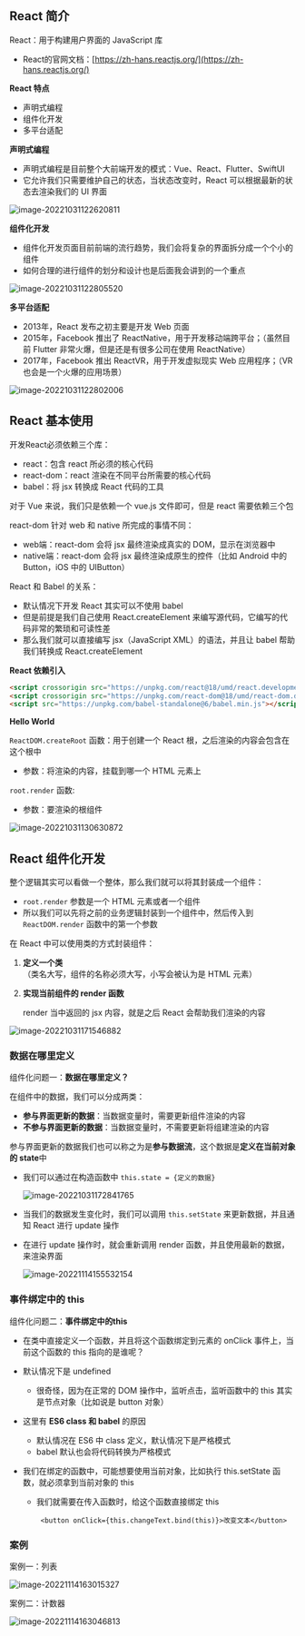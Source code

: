 ## React 简介

React：用于构建用户界面的 JavaScript 库

- React的官网文档：[https://zh-hans.reactjs.org/](https://zh-hans.reactjs.org/)

**React 特点**

- 声明式编程 
- 组件化开发
- 多平台适配

**声明式编程**

- 声明式编程是目前整个大前端开发的模式：Vue、React、Flutter、SwiftUI
- 它允许我们只需要维护自己的状态，当状态改变时，React 可以根据最新的状态去渲染我们的 UI 界面

![image-20221031122620811](https://gitee.com/lilyn/pic/raw/master/lagoulearn-img/image-20221031122620811.png)

**组件化开发**

- 组件化开发页面目前前端的流行趋势，我们会将复杂的界面拆分成一个个小的组件
- 如何合理的进行组件的划分和设计也是后面我会讲到的一个重点

![image-20221031122805520](https://gitee.com/lilyn/pic/raw/master/lagoulearn-img/image-20221031122805520.png)

**多平台适配**

- 2013年，React 发布之初主要是开发 Web 页面
- 2015年，Facebook 推出了 ReactNative，用于开发移动端跨平台；（虽然目前 Flutter 非常火爆，但是还是有很多公司在使用 ReactNative）
- 2017年，Facebook 推出 ReactVR，用于开发虚拟现实 Web 应用程序；（VR 也会是一个火爆的应用场景）

![image-20221031122802006](https://gitee.com/lilyn/pic/raw/master/lagoulearn-img/image-20221031122802006.png)

## React 基本使用

开发React必须依赖三个库：

- react：包含 react 所必须的核心代码
- react-dom：react 渲染在不同平台所需要的核心代码
- babel：将 jsx 转换成 React 代码的工具

对于 Vue 来说，我们只是依赖一个 vue.js 文件即可，但是 react 需要依赖三个包

react-dom 针对 web 和 native 所完成的事情不同：

- web端：react-dom 会将 jsx 最终渲染成真实的 DOM，显示在浏览器中
- native端：react-dom 会将 jsx 最终渲染成原生的控件（比如 Android 中的 Button，iOS 中的 UIButton）

React 和 Babel 的关系：

- 默认情况下开发 React 其实可以不使用 babel
- 但是前提是我们自己使用 React.createElement 来编写源代码，它编写的代码非常的繁琐和可读性差
- 那么我们就可以直接编写 jsx（JavaScript XML）的语法，并且让 babel 帮助我们转换成 React.createElement

**React 依赖引入**

```html
<script crossorigin src="https://unpkg.com/react@18/umd/react.development.js"></script>
<script crossorigin src="https://unpkg.com/react-dom@18/umd/react-dom.development.js"></script> 
<script src="https://unpkg.com/babel-standalone@6/babel.min.js"></script>
```

**Hello World**

`ReactDOM.createRoot` 函数：用于创建一个 React 根，之后渲染的内容会包含在这个根中

- 参数：将渲染的内容，挂载到哪一个 HTML 元素上

`root.render` 函数:

- 参数：要渲染的根组件

![image-20221031130630872](https://gitee.com/lilyn/pic/raw/master/lagoulearn-img/image-20221031130630872.png)

## React 组件化开发

整个逻辑其实可以看做一个整体，那么我们就可以将其封装成一个组件：

-  `root.render` 参数是一个 HTML 元素或者一个组件
- 所以我们可以先将之前的业务逻辑封装到一个组件中，然后传入到 `ReactDOM.render` 函数中的第一个参数

在 React 中可以使用类的方式封装组件：

1. **定义一个类**（类名大写，组件的名称必须大写，小写会被认为是 HTML 元素）

2. **实现当前组件的 render 函数**

   render 当中返回的 jsx 内容，就是之后 React 会帮助我们渲染的内容

![image-20221031171546882](https://gitee.com/lilyn/pic/raw/master/lagoulearn-img/image-20221031171546882.png)

### 数据在哪里定义

组件化问题一：**数据在哪里定义？**

在组件中的数据，我们可以分成两类：

- **参与界面更新的数据**：当数据变量时，需要更新组件渲染的内容
- **不参与界面更新的数据**：当数据变量时，不需要更新将组建渲染的内容

参与界面更新的数据我们也可以称之为是**参与数据流**，这个数据是**定义在当前对象的 state**中

- 我们可以通过在构造函数中 `this.state = {定义的数据}`

  ![image-20221031172841765](https://gitee.com/lilyn/pic/raw/master/lagoulearn-img/image-20221031172841765.png)

- 当我们的数据发生变化时，我们可以调用 `this.setState` 来更新数据，并且通知 React 进行 update 操作

- 在进行 update 操作时，就会重新调用 render 函数，并且使用最新的数据，来渲染界面

  ![image-20221114155532154](https://gitee.com/lilyn/pic/raw/master/lagoulearn-img/image-20221114155532154.png)

### 事件绑定中的 this

组件化问题二：**事件绑定中的this**

- 在类中直接定义一个函数，并且将这个函数绑定到元素的 onClick 事件上，当前这个函数的 this 指向的是谁呢？

- 默认情况下是 undefined

  - 很奇怪，因为在正常的 DOM 操作中，监听点击，监听函数中的 this 其实是节点对象（比如说是 button 对象）

- 这里有 **ES6 class 和 babel** 的原因

  - 默认情况在 ES6 中 class 定义，默认情况下是严格模式
  - babel 默认也会将代码转换为严格模式

- 我们在绑定的函数中，可能想要使用当前对象，比如执行 this.setState 函数，就必须拿到当前对象的 this

  - 我们就需要在传入函数时，给这个函数直接绑定 this

    ` <button onClick={this.changeText.bind(this)}>改变文本</button>`

### 案例

案例一：列表

![image-20221114163015327](https://gitee.com/lilyn/pic/raw/master/lagoulearn-img/image-20221114163015327.png)

案例二：计数器

![image-20221114163046813](https://gitee.com/lilyn/pic/raw/master/lagoulearn-img/image-20221114163046813.png)

